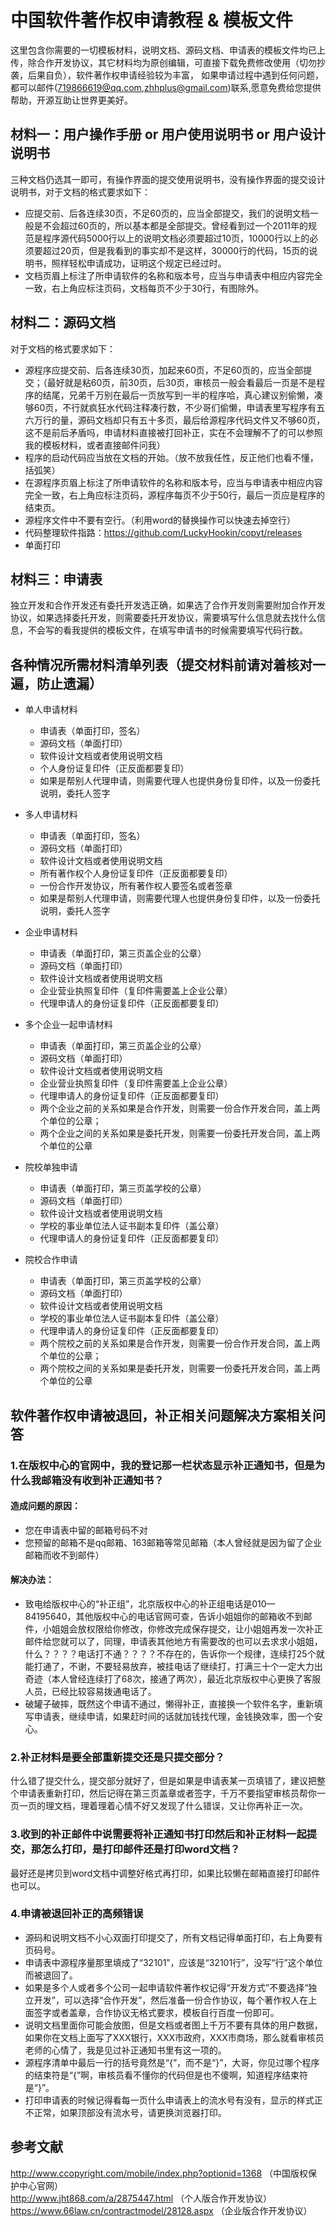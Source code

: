 # 中国软件著作权申请教程 & 模板文件

这里包含你需要的一切模板材料，说明文档、源码文档、申请表的模板文件均已上传，除合作开发协议，其它材料均为原创编辑，可直接下载免费修改使用（切勿抄袭，后果自负），软件著作权申请经验较为丰富，
如果申请过程中遇到任何问题，都可以邮件(719866619@qq.com,zhhplus@gmail.com)联系,愿意免费给您提供帮助，开源互助让世界更美好。

## 材料一：用户操作手册 or  用户使用说明书  or 用户设计说明书<br>
三种文档仍选其一即可，有操作界面的提交使用说明书，没有操作界面的提交设计说明书，对于文档的格式要求如下：<br>
* 应提交前、后各连续30页，不足60页的，应当全部提交，我们的说明文档一般是不会超过60页的，所以基本都是全部提交。曾经看到过一个2011年的规范是程序源代码5000行以上的说明文档必须要超过10页，10000行以上的必须要超过20页，但是我看到的事实却不是这样，30000行的代码，15页的说明书，照样轻松申请成功，证明这个规定已经过时。<br>
* 文档页眉上标注了所申请软件的名称和版本号，应当与申请表中相应内容完全一致，右上角应标注页码，文档每页不少于30行，有图除外。<br>

## 材料二：源码文档
对于文档的格式要求如下：<br>
* 源程序应提交前、后各连续30页，加起来60页，不足60页的，应当全部提交；（最好就是粘60页，前30页，后30页，审核员一般会看最后一页是不是程序的结尾，兄弟千万别在最后一页放写到一半的程序哈，真心建议别偷懒，凑够60页，不行就疯狂水代码注释凑行数，不少哥们偷懒，申请表里写程序有五六万行的量，源码文档却只有五十多页，最后给源程序代码文件又不够60页，这不是前后矛盾吗，申请材料直接被打回补正，实在不会理解不了的可以参照我的模板材料，或者直接邮件问我）<br>
* 程序的启动代码应当放在文档的开始。（放不放我任性，反正他们也看不懂，括弧笑）<br>
* 在源程序页眉上标注了所申请软件的名称和版本号，应当与申请表中相应内容完全一致，右上角应标注页码，源程序每页不少于50行，最后一页应是程序的结束页。<br>
* 源程序文件中不要有空行。（利用word的替换操作可以快速去掉空行）<br>
* 代码整理软件指路：https://github.com/LuckyHookin/copyt/releases <br>
* 单面打印<br>
## 材料三：申请表
独立开发和合作开发还有委托开发选正确，如果选了合作开发则需要附加合作开发协议，如果选择委托开发，则需要委托开发协议，需要填写什么信息就去找什么信息，不会写的看我提供的模板文件，在填写申请书的时候需要填写代码行数。

## 各种情况所需材料清单列表（提交材料前请对着核对一遍，防止遗漏）
* 单人申请材料<br>
	* 申请表（单面打印，签名）<br>
	* 源码文档（单面打印）<br>
	* 软件设计文档或者使用说明文档<br>
	* 个人身份证复印件（正反面都要复印）<br>
	* 如果是帮别人代理申请，则需要代理人也提供身份复印件，以及一份委托说明，委托人签字<br>
	
* 多人申请材料<br>
	* 申请表（单面打印，签名）<br>
	* 源码文档（单面打印）<br>
	* 软件设计文档或者使用说明文档<br>
	* 所有著作权个人身份证复印件（正反面都要复印）<br>
	* 一份合作开发协议，所有著作权人要签名或者签章<br>
	* 如果是帮别人代理申请，则需要代理人也提供身份复印件，以及一份委托说明，委托人签字<br>

* 企业申请材料<br>
	* 申请表（单面打印，第三页盖企业的公章）<br>
	* 源码文档（单面打印）<br>
	* 软件设计文档或者使用说明文档<br>
	* 企业营业执照复印件（复印件需要盖上企业公章）<br>
	* 代理申请人的身份证复印件（正反面都要复印）<br>

* 多个企业一起申请材料<br>
	* 申请表（单面打印，第三页盖企业的公章）<br>
	* 源码文档（单面打印）<br>
	* 软件设计文档或者使用说明文档<br>
	* 企业营业执照复印件（复印件需要盖上企业公章）<br>
	* 代理申请人的身份证复印件（正反面都要复印）<br>
	* 两个企业之前的关系如果是合作开发，则需要一份合作开发合同，盖上两个单位的公章；<br>
	* 两个企业之间的关系如果是委托开发，则需要一份委托开发合同，盖上两个单位的公章<br>
* 院校单独申请<br>
	* 申请表（单面打印，第三页盖学校的公章）<br>
	* 源码文档（单面打印）<br>
	* 软件设计文档或者使用说明文档<br>
	* 学校的事业单位法人证书副本复印件（盖公章）<br>
	* 代理申请人的身份证复印件（正反面都要复印）<br>
* 院校合作申请<br>
	* 申请表（单面打印，第三页盖学校的公章）<br>
	* 源码文档（单面打印）<br>
	* 软件设计文档或者使用说明文档<br>
	* 学校的事业单位法人证书副本复印件（盖公章）<br>
	* 代理申请人的身份证复印件（正反面都要复印）<br>
	* 两个院校之前的关系如果是合作开发，则需要一份合作开发合同，盖上两个单位的公章；<br>
	* 两个院校之间的关系如果是委托开发，则需要一份委托开发合同，盖上两个单位的公章<br>
     
## 软件著作权申请被退回，补正相关问题解决方案相关问答

### 1.在版权中心的官网中，我的登记那一栏状态显示补正通知书，但是为什么我邮箱没有收到补正通知书？<br>

#### 造成问题的原因：<br>
* 您在申请表中留的邮箱号码不对<br>
* 您预留的邮箱不是qq邮箱、163邮箱等常见邮箱（本人曾经就是因为留了企业邮箱而收不到邮件）<br>
#### 解决办法：<br>
* 致电给版权中心的“补正组”，北京版权中心的补正组电话是010—84195640，其他版权中心的电话官网可查，告诉小姐姐你的邮箱收不到邮件，小姐姐会放权限给你修改，你修改完成保存提交，让小姐姐再发一次补正邮件给您就可以了，同理，申请表其他地方有需要改的也可以去求求小姐姐，什么？？？？电话打不通？？？？不存在的，告诉你一个规律，连续打25个就能打通了，不谢，不要轻易放弃，被挂电话了继续打，打满三十个一定大力出奇迹（本人曾经连续打了68次，接通了两次），最近北京版权中心更换了客服人员，已经比较容易拨通电话了。<br>
* 破罐子破摔，既然这个申请不通过，懒得补正，直接换一个软件名字，重新填写申请表，继续申请，如果赶时间的话就加钱找代理，金钱换效率，图一个安心。<br>
### 2.补正材料是要全部重新提交还是只提交部分？<br>
什么错了提交什么，提交部分就好了，但是如果是申请表某一页填错了，建议把整个申请表重新打印，然后记得在第三页盖章或者签字，千万不要指望审核员帮你一页一页的理文档，理着理着心情不好又发现了什么错误，又让你再补正一次。<br>
### 3.收到的补正邮件中说需要将补正通知书打印然后和补正材料一起提交，那怎么打印，是打印邮件还是打印word文档？<br>
最好还是拷贝到word文档中调整好格式再打印，如果比较懒在邮箱直接打印邮件也可以。<br>
### 4.申请被退回补正的高频错误
* 源码和说明文档不小心双面打印提交了，所有文档记得单面打印，右上角要有页码号。<br>
* 申请表中源程序量那里填成了“32101”，应该是“32101行”，没写“行”这个单位而被退回了。<br>
* 如果是多个人或者多个公司一起申请软件著作权记得“开发方式”不要选择“独立开发”，可以选择“合作开发”，然后准备一份合作协议，每个著作权人在上面签字或者盖章，合作协议无格式要求，模板自行百度一份即可。<br>
* 说明文档里面你可能会放图，但是文档或者图上千万不要有具体的用户数据，如果你在文档上面写了XXX银行，XXX市政府，XXX市商场，那么就看审核员老师的心情了，我是见过补正通知书里有这一项的。<br>
* 源程序清单中最后一行的括号竟然是“{”，而不是“}”，大哥，你见过哪个程序的结束符是“{”啊，审核员看不懂你的代码但是也不傻啊，知道程序结束符是“}”。<br>
* 打印申请表的时候记得看每一页什么申请表上的流水号有没有，显示的样式正不正常，如果顶部没有流水号，请更换浏览器打印。<br>

## 参考文献
http://www.ccopyright.com/mobile/index.php?optionid=1368 （中国版权保护中心官网）<br>
http://www.jht868.com/a/2875447.html （个人版合作开发协议）<br>
https://www.66law.cn/contractmodel/28128.aspx （企业版合作开发协议）<br>
